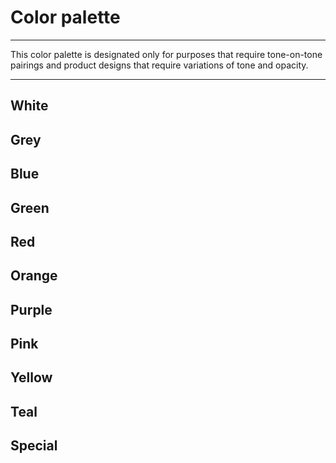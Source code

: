 
# Color palette

---

This color palette is designated only for purposes that require tone-on-tone pairings and product designs that require variations of tone and opacity.

---

## White

## Grey

## Blue

## Green

## Red

## Orange

## Purple

## Pink

## Yellow

## Teal

## Special